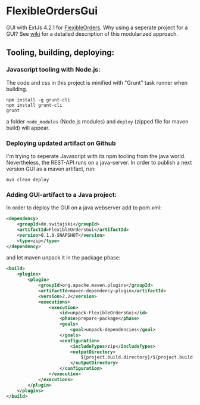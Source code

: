 # FlexibleOrdersGui

GUI with ExtJs 4.2.1 for [FlexibleOrders](https://github.com/Switajski/FlexibleOrders). Why using a seperate project for a GUI? See [wiki](http://wiki.switajski.de/flexible-orders-gui.md) for a detailed description of this modularized approach.

## Tooling, building, deploying:

### Javascript tooling with Node.js:
The code and css in this project is minified with "Grunt" task runner when building.
```
npm install -g grunt-cli
npm install grunt-cli
grunt
```
a folder `node_modules` (Node.js modules) and `deploy` (zipped file for maven build) will appear.

### Deploying updated artifact on Github
I'm trying to seperate Javascript with its npm tooling from the java world. Nevertheless, the REST-API runs on a java-server. In order to publish a next version GUI as a maven artifact, run:
```
mvn clean deploy
```

### Adding GUI-artifact to a Java project:
In order to deploy the GUI on a java webserver add to pom.xml:

```xml
<dependency>
    <groupId>de.switajski</groupId>
    <artifactId>FlexibleOrdersGui</artifactId>
    <version>0.1.0-SNAPSHOT</version>
    <type>zip</type>
</dependency>`
```

and let maven unpack it in the package phase:
```xml
<build>
    <plugins>
        <plugin>
            <groupId>org.apache.maven.plugins</groupId>
            <artifactId>maven-dependency-plugin</artifactId>
            <version>2.2</version>
            <executions>
                <execution>
                    <id>unpack-FlexibleOrdersGui</id>
                    <phase>prepare-package</phase>
                    <goals>
                        <goal>unpack-dependencies</goal>
                    </goals>
                    <configuration>
                        <includeTypes>zip</includeTypes>
                        <outputDirectory>
                            ${project.build.directory}/${project.build.finalName}/
                        </outputDirectory>
                    </configuration>
                </execution>
            </executions>
        </plugin>
    </plugins>
</build>
```